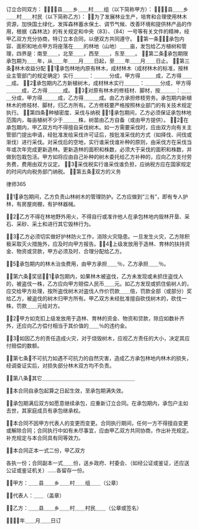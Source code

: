 
 订立合同双方： 
＿＿县＿＿乡＿＿村＿＿组（以下简称甲方）： 
＿＿县＿＿乡＿＿村＿＿村民（以下简称乙方）： 
为了发展林业生产，培育和合理使用林木资源，加快国土绿化，发挥森林蓄水保土、调节气候、改善环境和提供林产品的作用，根据《森林法》的有关规定和中央（83）、（84）一号等有关文件的精神，经甲乙双方充分协商，特订立本合同，以便双方共同遵守。 
第一条承包内容、面积和地点甲方将座落在＿＿的林地（山地）＿＿亩，发包给乙方植树和管理，四界是：南至＿＿，北至＿＿，西至＿＿，东至＿＿。 
第二条承包期限承包期为＿＿年，从＿＿年＿＿月＿＿日起，至＿＿年＿＿月＿＿日止。 
第三条林木收益分配 
1．承包林地内原有林木，成材林木（成材林木的标准，按林业主管部门的规定确定）实行＿＿＿：＿＿＿分成，甲方得＿＿＿成，乙方得＿＿＿成。 
2．承包期内乙方新植树木，成材林木实行＿＿＿：＿＿＿分成，甲方得＿＿＿成，乙方得＿＿＿成。 
3．对原有林木的修枝材、脚材，按＿＿＿：＿＿＿分成，甲方得＿＿＿成，乙方得＿＿＿成。由乙方承担修枝劳务。承包期内新植林木的修枝材、脚材，归乙方所有。乙方修枝要严格按照林业部门的有关技术规定执行。 
第四条种植密度、采伐与纳税 
1．承包期间，乙方必须保证承包林地范围内，每亩植树不少于＿＿＿株，树苗由乙方自备（或由甲方提供）。 
2．在承包期内，甲乙双方均不得擅自采伐树木。如一方需要采伐时，应由双方向有关主管部门提出申请，经批准发给采伐许可证后，按批准采伐的方式（如择伐、间伐或渐伐）进行采伐。对采伐后的空地，实行谁采伐谁补种的原则，由采伐方在采伐当年或次年完成更新造林。更新造林的面积和株数，必须大于采伐的面积和株数，并做到包栽包活。甲方如将应由自己补种的树木委托给乙方补种的，应向乙方支付劳务费，费用由双方议定。 
3．采伐税实行谁采伐谁负担，应纳税方应在国家规定的时间内向税务部门纳税。 
第五条双方的义务 




 
律师365






1．承包期间，乙方负责山林树木的管理防护。乙方应做到“三有”，即有专人护林，有房屋岗棚，有护林器械。 

2．乙方不得在林地野外用火，不得自行或准许他人在承包林地内毁林开垦、采石、采砂、采土和进行其它毁林行为。 

3．乙方必须切实做好护林防火工作，消除火灾隐患。一旦发生火灾，乙方除积极采取灭火措施外，应及时向甲方报告。4．上级发放用于造林、育林的扶持资金、物资或贷款，甲方必须及时、合理分配给乙方。 

5．承包期内的林木治虫费用，由甲方承担＿＿％，乙方承担＿＿％。 

第六条奖惩1．承包期内，如果林木被盗伐，乙方未发现或未抓住盗伐人的，被盗伐一株，乙方应向甲方赔偿人民币＿＿元。如乙方发现或抓住偷树人的，应交给甲方处理，按所盗伐树木对盗伐人作价罚款＿＿倍，罚款全部（或部分）奖给乙方，被盗伐的树木归甲方所有。甲乙双方未经批准擅自砍伐树木的，砍伐一株，罚款＿＿元给对方。 

2．甲方如克扣上级发放用于造林、育林的资金、物资和贷款，除应如数补齐外，还应向乙方偿付相当于其价值的＿＿％的违约金。 

3．如因乙方的责任造成火灾，对于烧毁树木，应视乙方责任的大小，决定其应付赔偿的数额。 

第七条不可抗力如遇不可抗力的自然灾害，造成乙方承包林地内林木的损失，经调查证实后，对损失部分林木双方均不负责。 

第八条其它＿＿＿＿＿＿＿＿＿＿＿＿＿＿＿＿＿＿ 

本合同自承包起算之日起生效，至承包期满失效。 

承包期满后双方如愿意继续承包，应重新订立合同。在承包期内，承包户主如去世，其家庭成员有承包继承权。 

本合同不因甲方代表人的变更而变更。合同执行期间，任何一方不得擅自变更或解除合同；合同执行中如有未尽事宜，应由甲乙双方共同协商，作出补充规定。补充规定与本合同具有同等效力。 

本合同正本一式二份，甲乙双方 







各执一份；合同副本一式＿＿份，送乡政府、村委会、（如经公证或鉴证，还应送公证或鉴证机关）……各留存一份。 

甲方：＿＿县＿＿乡＿＿村＿＿组＿＿（公章） 

代表人：＿＿（盖章） 

乙方：＿＿县＿＿乡＿＿村＿＿村民＿＿（公章或签名） 

＿＿年＿＿月＿＿日订 

 


 

 
 
 
 
 
  


  
 

  


  


  
 
 
 
 

